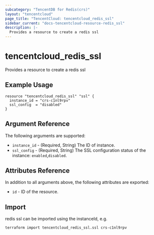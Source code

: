 ```yaml
---
subcategory: "TencentDB for Redis(crs)"
layout: "tencentcloud"
page_title: "TencentCloud: tencentcloud_redis_ssl"
sidebar_current: "docs-tencentcloud-resource-redis_ssl"
description: |-
  Provides a resource to create a redis ssl
---
```


# tencentcloud_redis_ssl

Provides a resource to create a redis ssl

## Example Usage

```hcl
resource "tencentcloud_redis_ssl" "ssl" {
  instance_id = "crs-c1nl9rpv"
  ssl_config  = "disabled"
}
```

## Argument Reference

The following arguments are supported:

* `instance_id` - (Required, String) The ID of instance.
* `ssl_config` - (Required, String) The SSL configuration status of the instance: `enabled`,`disabled`.

## Attributes Reference

In addition to all arguments above, the following attributes are exported:

* `id` - ID of the resource.



## Import

redis ssl can be imported using the instanceId, e.g.

```
terraform import tencentcloud_redis_ssl.ssl crs-c1nl9rpv
```

